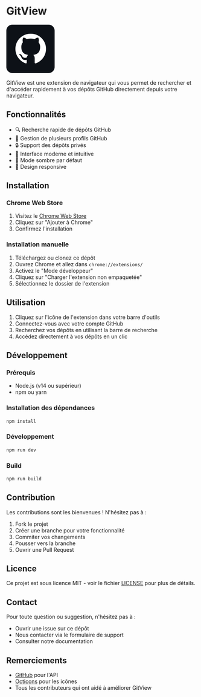 # GitView

![GitView Logo](icons/icon128.png)

GitView est une extension de navigateur qui vous permet de rechercher et d'accéder rapidement à vos dépôts GitHub directement depuis votre navigateur.

## Fonctionnalités

- 🔍 Recherche rapide de dépôts GitHub
- 👥 Gestion de plusieurs profils GitHub
- 🔒 Support des dépôts privés
- 🎨 Interface moderne et intuitive
- 🌙 Mode sombre par défaut
- 📱 Design responsive

## Installation

### Chrome Web Store
1. Visitez le [Chrome Web Store](https://chrome.google.com/webstore/detail/gitview/...)
2. Cliquez sur "Ajouter à Chrome"
3. Confirmez l'installation

### Installation manuelle
1. Téléchargez ou clonez ce dépôt
2. Ouvrez Chrome et allez dans `chrome://extensions/`
3. Activez le "Mode développeur"
4. Cliquez sur "Charger l'extension non empaquetée"
5. Sélectionnez le dossier de l'extension

## Utilisation

1. Cliquez sur l'icône de l'extension dans votre barre d'outils
2. Connectez-vous avec votre compte GitHub
3. Recherchez vos dépôts en utilisant la barre de recherche
4. Accédez directement à vos dépôts en un clic

## Développement

### Prérequis
- Node.js (v14 ou supérieur)
- npm ou yarn

### Installation des dépendances
```bash
npm install
```

### Développement
```bash
npm run dev
```

### Build
```bash
npm run build
```

## Contribution

Les contributions sont les bienvenues ! N'hésitez pas à :
1. Fork le projet
2. Créer une branche pour votre fonctionnalité
3. Commiter vos changements
4. Pousser vers la branche
5. Ouvrir une Pull Request

## Licence

Ce projet est sous licence MIT - voir le fichier [LICENSE](LICENSE) pour plus de détails.

## Contact

Pour toute question ou suggestion, n'hésitez pas à :
- Ouvrir une issue sur ce dépôt
- Nous contacter via le formulaire de support
- Consulter notre documentation

## Remerciements

- [GitHub](https://github.com) pour l'API
- [Octicons](https://primer.style/octicons/) pour les icônes
- Tous les contributeurs qui ont aidé à améliorer GitView 